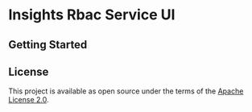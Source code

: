 # Insights Rbac Service UI


## Getting Started


## License

This project is available as open source under the terms of the [Apache License 2.0](http://www.apache.org/licenses/LICENSE-2.0).
